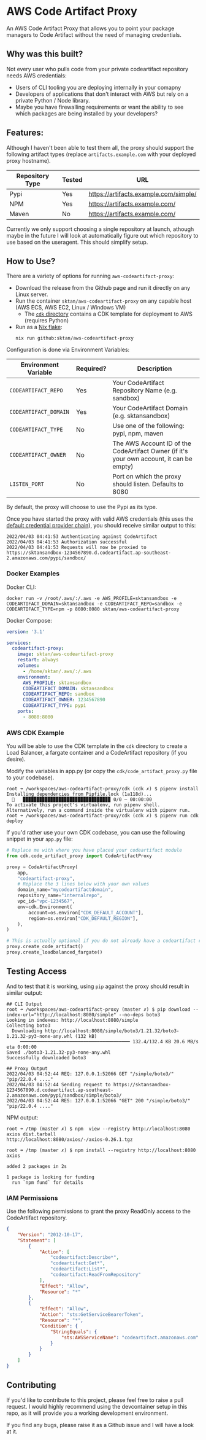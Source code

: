 # AWS Code Artifact Proxy

An AWS Code Artifact Proxy that allows you to point your package managers to Code Artifact without the need of managing credentials.

## Why was this built?

Not every user who pulls code from your private codeartifact repository needs AWS credentials:
 - Users of CLI tooling you are deploying internally in your comapny
 - Developers of applications that don't interact with AWS but rely on a private Python / Node library.
 - Maybe you have firewalling requirements or want the ability to see which packages are being installed by your developers?

## Features:

Although I haven't been able to test them all, the proxy should support the following artifact types (replace `artifacts.example.com` with your deployed proxy hostname).

| Repository Type | Tested | URL                                   |
| --------------- | ------ | ------------------------------------- |
| Pypi            | Yes    | https://artifacts.example.com/simple/ |
| NPM             | Yes    | https://artifacts.example.com/        |
| Maven           | No     | https://artifacts.example.com/        |

Currently we only support choosing a single repository at launch, athough maybe in the future I will look at automatically figure out which repository to use based on the useragent. This should simplify setup.

## How to Use?

There are a variety of options for running `aws-codeartifact-proxy`:

- Download the release from the Github page and run it directly on any Linux server.
- Run the container `sktan/aws-codeartifact-proxy` on any capable host (AWS ECS, AWS EC2, Linux / Windows VM)
  - The [`cdk` directory](./cdk) contains a CDK template for deployment to AWS (requires Python)
- Run as a [Nix flake](https://nixos.wiki/wiki/Flakes):
  ```shell
  nix run github:sktan/aws-codeartifact-proxy
  ```

Configuration is done via Environment Variables:

| Environment Variable  |  Required? | Description             |
| --------------------  | ---------- | ----------------------- |
| `CODEARTIFACT_REPO`   | Yes        | Your CodeArtifact Repository Name (e.g. sandbox) |
| `CODEARTIFACT_DOMAIN` | Yes        | Your CodeArtifact Domain (e.g. sktansandbox) |
| `CODEARTIFACT_TYPE`   | No         | Use one of the following: pypi, npm, maven |
| `CODEARTIFACT_OWNER`  | No         | The AWS Account ID of the CodeArtifact Owner (if it's your own account, it can be empty) |
| `LISTEN_PORT`         | No         | Port on which the proxy should listen.  Defaults to 8080 |

By default, the proxy will choose to use the Pypi as its type.

Once you have started the proxy with valid AWS credentials (this uses the [default credential provider chain](https://docs.aws.amazon.com/sdk-for-go/v1/developer-guide/configuring-sdk.html#specifying-credentials)), you should receive similar output to this:

```
2022/04/03 04:41:53 Authenticating against CodeArtifact
2022/04/03 04:41:53 Authorization successful
2022/04/03 04:41:53 Requests will now be proxied to https://sktansandbox-1234567890.d.codeartifact.ap-southeast-2.amazonaws.com/pypi/sandbox/
```

### Docker Examples

Docker CLI:

```
docker run -v /root/.aws/:/.aws -e AWS_PROFILE=sktansandbox -e CODEARTIFACT_DOMAIN=sktansandbox -e CODEARTIFACT_REPO=sandbox -e CODEARTIFACT_TYPE=npm -p 8080:8080 sktan/aws-codeartifact-proxy
```

Docker Compose:

```yaml
version: '3.1'

services:
  codeartifact-proxy:
    image: sktan/aws-codeartifact-proxy
    restart: always
    volumes:
      - /home/sktan/.aws/:/.aws
    environment:
      AWS_PROFILE: sktansandbox
      CODEARTIFACT_DOMAIN: sktansandbox
      CODEARTIFACT_REPO: sandbox
      CODEARTIFACT_OWNER: 1234567890
      CODEARTIFACT_TYPE: pypi
    ports:
      - 8080:8080
```

### AWS CDK Example

You will be able to use the CDK template in the `cdk` directory to create a Load Balancer, a fargate container and a CodeArtifact repository (if you desire).

Modify the variables in app.py (or copy the `cdk/code_artifact_proxy.py` file to your codebase).

```
root ➜ /workspaces/aws-codeartifact-proxy/cdk (cdk ✗) $ pipenv install
Installing dependencies from Pipfile.lock (1a118d)...
  🐍   ▉▉▉▉▉▉▉▉▉▉▉▉▉▉▉▉▉▉▉▉▉▉▉▉▉▉▉▉▉▉▉▉ 0/0 — 00:00:00
To activate this project's virtualenv, run pipenv shell.
Alternatively, run a command inside the virtualenv with pipenv run.
root ➜ /workspaces/aws-codeartifact-proxy/cdk (cdk ✗) $ pipenv run cdk deploy
```

If you'd rather use your own CDK codebase, you can use the following snippet in your `app.py` file:

```python
# Replace me with where you have placed your codeartifact module
from cdk.code_artifact_proxy import CodeArtifactProxy

proxy = CodeArtifactProxy(
    app,
    "codeartifact-proxy",
    # Replace the 3 lines below with your own values
    domain_name="mycodeartifactdomain",
    repository_name="internalrepo",
    vpc_id="vpc-1234567",
    env=cdk.Environment(
        account=os.environ["CDK_DEFAULT_ACCOUNT"],
        region=os.environ["CDK_DEFAULT_REGION"],
    ),
)

# This is actually optional if you do not already have a codeartifact repository
proxy.create_code_artifact()
proxy.create_loadbalanced_fargate()
```

## Testing Access

And to test that it is working, using `pip` against the proxy should result in similar output:

```
## CLI Output
root ➜ /workspaces/aws-codeartifact-proxy (master ✗) $ pip download --index-url="http://localhost:8080/simple" --no-deps boto3
Looking in indexes: http://localhost:8080/simple
Collecting boto3
  Downloading http://localhost:8080/simple/boto3/1.21.32/boto3-1.21.32-py3-none-any.whl (132 kB)
     ━━━━━━━━━━━━━━━━━━━━━━━━━━━━━━━━━━━━━━━━ 132.4/132.4 KB 20.6 MB/s eta 0:00:00
Saved ./boto3-1.21.32-py3-none-any.whl
Successfully downloaded boto3

## Proxy Output
2022/04/03 04:52:44 REQ: 127.0.0.1:52066 GET "/simple/boto3/" "pip/22.0.4 ...."
2022/04/03 04:52:44 Sending request to https://sktansandbox-1234567890.d.codeartifact.ap-southeast-2.amazonaws.com/pypi/sandbox/simple/boto3/
2022/04/03 04:52:44 RES: 127.0.0.1:52066 "GET" 200 "/simple/boto3/" "pip/22.0.4 ...."
```

NPM output:
```
root ➜ /tmp (master ✗) $ npm  view --registry http://localhost:8080 axios dist.tarball
http://localhost:8080/axios/-/axios-0.26.1.tgz

root ➜ /tmp (master ✗) $ npm install --registry http://localhost:8080 axios

added 2 packages in 2s

1 package is looking for funding
  run `npm fund` for details
```

### IAM Permissions

Use the following permissions to grant the proxy ReadOnly access to the CodeArtifact repository.

```json
{
    "Version": "2012-10-17",
    "Statement": [
        {
            "Action": [
                "codeartifact:Describe*",
                "codeartifact:Get*",
                "codeartifact:List*",
                "codeartifact:ReadFromRepository"
            ],
            "Effect": "Allow",
            "Resource": "*"
        },
        {
            "Effect": "Allow",
            "Action": "sts:GetServiceBearerToken",
            "Resource": "*",
            "Condition": {
                "StringEquals": {
                    "sts:AWSServiceName": "codeartifact.amazonaws.com"
                }
            }
        }
    ]
}
```

## Contributing

If you'd like to contribute to this project, please feel free to raise a pull request. I would highly recommend using the devcontainer setup in this repo, as it will provide you a working development environment.

If you find any bugs, please raise it as a Github issue and I will have a look at it.
